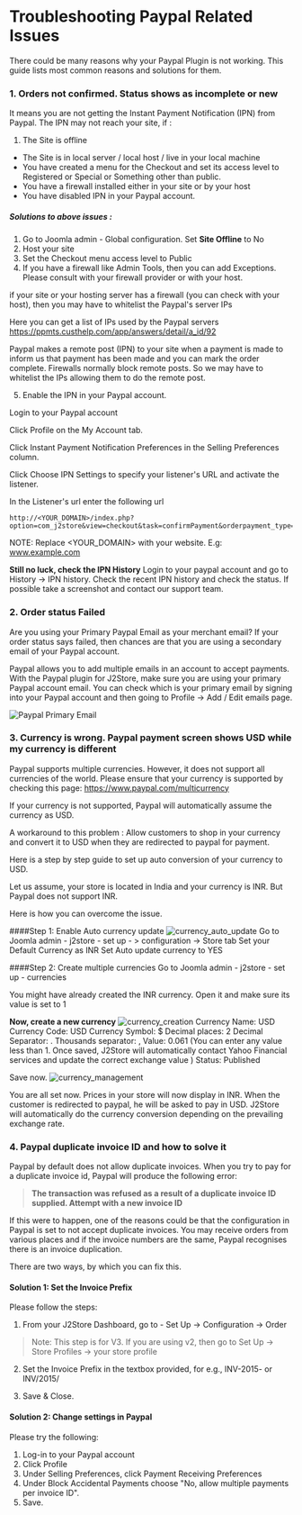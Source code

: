 # Troubleshooting Paypal Related Issues

There could be many reasons why your Paypal Plugin is not working. This guide lists most common reasons and solutions for them.

### 1. Orders not confirmed. Status shows as incomplete or new

It means you are not getting the Instant Payment Notification (IPN) from Paypal.
The IPN may not reach your site, if :
 1. The Site is offline
 * The Site is in local server / local host / live in your local machine
 * You have created a menu for the Checkout and set its access level to Registered or Special or Something other than public. 
 * You have a firewall installed either in your site or by your host
 * You have disabled IPN in your Paypal account.

 
##### Solutions to above issues :

1. Go to Joomla admin - Global configuration. Set **Site Offline** to No
2. Host your site
3. Set the Checkout menu access level to Public
4. If you have a firewall like Admin Tools, then you can add Exceptions. Please consult with your firewall provider or with your host. 
 
if your site or your hosting server has a firewall (you can check with your host), then you may have to whitelist the Paypal's server IPs

Here you can get a list of IPs used by the Paypal servers
https://ppmts.custhelp.com/app/answers/detail/a_id/92

Paypal makes a remote post (IPN) to your site when a payment is made to inform us that payment has been made and you can mark the order complete. Firewalls normally block remote posts. So we may have to whitelist the IPs allowing them to do the remote post.

5. Enable the IPN in your Paypal account. 

Login to your Paypal account

Click Profile on the My Account tab.

Click Instant Payment Notification Preferences in the Selling Preferences column.

Click Choose IPN Settings to specify your listener's URL and activate the listener.

In the Listener's url enter the following url

```
http://<YOUR_DOMAIN>/index.php?option=com_j2store&view=checkout&task=confirmPayment&orderpayment_type=payment_paypal&paction=process&tmpl=component
```

NOTE: Replace <YOUR_DOMAIN> with your website. E.g: www.example.com

**Still no luck, check the IPN History**
Login to your paypal account and go to History -> IPN history. Check the recent IPN history and check the status.
If possible take a screenshot and contact our support team.

### 2. Order status Failed

Are you using your Primary Paypal Email as your merchant email? If your order status says failed, then chances are that you are using a secondary email of your Paypal account.

Paypal allows you to add multiple emails in an account to accept payments. With the Paypal plugin for J2Store, make sure you are using your primary Paypal account email. You can check which is your primary email by signing into your Paypal account and then going to Profile -> Add / Edit emails page.

![Paypal Primary Email](./assets/images/paypal_primary_email1.png)

### 3. Currency is wrong. Paypal payment screen shows USD while my currency is different

Paypal supports multiple currencies. However, it does not support all currencies of the world. Please ensure that your currency is supported by checking this page: https://www.paypal.com/multicurrency

If your currency is not supported, Paypal will automatically assume the currency as USD.

A workaround to this problem : Allow customers to shop in your currency and convert it to USD when they are redirected to paypal for payment.

Here is a step by step guide to set up auto conversion of your currency to USD.

Let us assume, your store is located in India and your currency is INR. But Paypal does not support INR.

Here is how you can overcome the issue.

####Step 1: Enable Auto currency update
![currency_auto_update](./assets/images/Selection_048.png)
Go to Joomla admin - j2store - set up - > configuration -> Store tab
Set your Default Currency as INR
Set Auto update currency to YES

####Step 2: Create multiple currencies
Go to Joomla admin - j2store - set up - currencies

You might have already created the INR currency. Open it and make sure its value is set to 1

**Now, create a new currency**
![currency_creation](./assets/images/Selection_050.png)
Currency Name: USD
Currency Code: USD
Currency Symbol: $
Decimal places: 2
Decimal Separator: .
Thousands separator: ,
Value: 0.061 (You can enter any value less than 1. Once saved, J2Store will automatically contact Yahoo Financial services and update the correct exchange value )
Status: Published

Save now.
![currency_management](./assets/images/Selection_049.png)

You are all set now. Prices in your store will now display in INR. When the customer is redirected to paypal, he will be asked to pay in USD. 
J2Store will automatically do the currency conversion depending on the prevailing exchange rate.

### 4. Paypal duplicate invoice ID and how to solve it
Paypal by default does not allow duplicate invoices. When you try to pay for a duplicate invoice id, Paypal will produce the following error:

>**The transaction was refused as a result of a duplicate invoice ID supplied. Attempt with a new invoice ID**

If this were to happen, one of the reasons could be that the configuration in Paypal is set to not accept duplicate invoices. You may receive orders from various places and if the invoice numbers are the same, Paypal recognises there is an invoice duplication.

There are two ways, by which you can fix this.

#### Solution 1: Set the Invoice Prefix

Please follow the steps:

1. From your J2Store Dashboard, go to - Set Up -> Configuration -> Order

>Note: This step is for V3. If you are using v2, then go to Set Up -> Store Profiles -> your store profile

2. Set the Invoice Prefix in the textbox provided, for e.g., INV-2015- or INV/2015/

3. Save & Close.

 

#### Solution 2: Change settings in Paypal

Please try the following:

1. Log-in to your Paypal account
2. Click Profile
3. Under Selling Preferences, click Payment Receiving Preferences
4. Under Block Accidental Payments choose "No, allow multiple payments per invoice ID".
5. Save.
